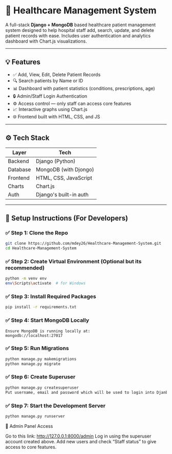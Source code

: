 # 🏥 Healthcare Management System

A full-stack **Django + MongoDB** based healthcare patient management system designed to help hospital staff add, search, update, and delete patient records with ease. Includes user authentication and analytics dashboard with Chart.js visualizations.

---

## 💡 Features

- ✅ Add, View, Edit, Delete Patient Records
- 🔍 Search patients by Name or ID
- 📊 Dashboard with patient statistics (conditions, prescriptions, age)
- 🔒 Admin/Staff Login Authentication
- ⚙️ Access control — only staff can access core features
- 📈 Interactive graphs using Chart.js
- 🌐 Frontend built with HTML, CSS, and JS

---

## ⚙️ Tech Stack

| Layer     | Tech                         |
|-----------|------------------------------|
| Backend   | Django (Python)              |
| Database  | MongoDB (with Djongo)        |
| Frontend  | HTML, CSS, JavaScript        |
| Charts    | Chart.js                     |
| Auth      | Django's built-in auth       |

---

## 🚀 Setup Instructions (For Developers)

### ✅ Step 1: Clone the Repo 

```bash
git clone https://github.com/mdey26/Healthcare-Management-System.git
cd Healthcare-Management-System
```

### ✅ Step 2: Create Virtual Environment (Optional but its recommended)

```bash
python -m venv env
env\Scripts\activate  # for Windows
```

### ✅ Step 3: Install Required Packages

```bash
pip install -r requirements.txt
```

### ✅ Step 4: Start MongoDB Locally
```
Ensure MongoDB is running locally at:
mongodb://localhost:27017
```

### ✅ Step 5: Run Migrations 

```bash
python manage.py makemigrations
python manage.py migrate
```

### ✅ Step 6: Create Superuser 

```bash
python manage.py createsuperuser
Put username, email and password which will be used to login into Djanbo admin panel and then to add other users from there. Or in the same way to add other users as well from the bash itself.
```

### ✅ Step 7: Start the Development Server

```bash
python manage.py runserver
```

🧪 Admin Panel Access

Go to this link: http://127.0.0.1:8000/admin
Log in using the superuser account created above.
Add new users and check “Staff status” to give access to core features.



